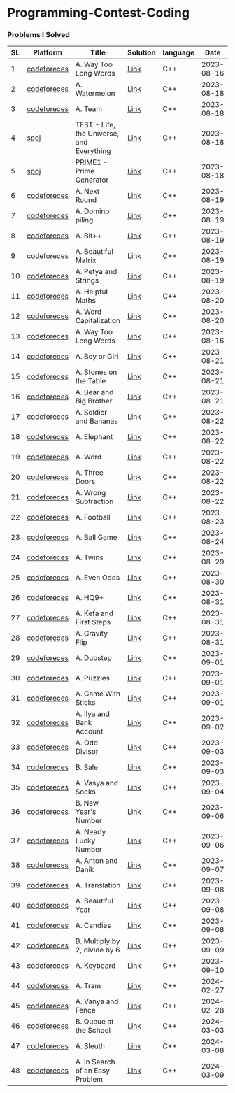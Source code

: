 ##
# Programming-Contest-Coding

### Problems I Solved
SL | Platform | Title | Solution | language | Date |
|---|---|---|---|---|---|
| 1 | [codeforeces](https://codeforces.com/contest/71/problem/A) | A. Way Too Long Words | [Link](https://github.com/Hasib98/Programming-Contest-Coding/blob/main/A.%20Way%20Too%20Long%20Words.cpp) | C++ | 2023-08-16 |
| 2 | [codeforeces](https://codeforces.com/problemset/problem/4/A) | A. Watermelon | [Link](https://github.com/Hasib98/Programming-Contest-Coding/blob/main/A.%20Watermelon.cpp) | C++ | 2023-08-18 |
| 3 | [codeforeces](https://codeforces.com/problemset/problem/231/A) | A. Team | [Link](https://github.com/Hasib98/Programming-Contest-Coding/blob/main/A.%20Team.cpp) | C++ | 2023-08-18 |
| 4 | [spoj](https://www.spoj.com/problems/TEST/) | TEST - Life, the Universe, and Everything | [Link](https://github.com/Hasib98/Programming-Contest-Coding/blob/main/TEST%20-%20Life,%20the%20Universe,%20and%20Everything.cpp) | C++ | 2023-08-18 |
| 5 | [spoj](https://www.spoj.com/problems/PRIME1/) | PRIME1 - Prime Generator | [Link](https://github.com/Hasib98/Programming-Contest-Coding/blob/main/PRIME1%20-%20Prime%20Generator.cpp) | C++ | 2023-08-18 |
| 6 | [codeforeces](https://codeforces.com/problemset/problem/158/A) | A. Next Round | [Link](https://github.com/Hasib98/Programming-Contest-Coding/blob/main/A.%20Next%20Round.cpp) | C++ | 2023-08-19 |
| 7 | [codeforeces](https://codeforces.com/problemset/problem/50/A) | A. Domino piling | [Link](https://github.com/Hasib98/Programming-Contest-Coding/blob/main/A.%20Domino%20piling.cpp) | C++ | 2023-08-19 |
| 8 | [codeforeces](https://codeforces.com/problemset/problem/282/A) | A. Bit++ | [Link](https://github.com/Hasib98/Programming-Contest-Coding/blob/main/A.%20Bit++.cpp) | C++ | 2023-08-19 |
| 9 | [codeforeces](https://codeforces.com/problemset/problem/263/A) | A. Beautiful Matrix | [Link](https://github.com/Hasib98/Programming-Contest-Coding/blob/main/A.%20Beautiful%20Matrix.cpp) | C++ | 2023-08-19 |
| 10 | [codeforeces](https://codeforces.com/problemset/problem/112/A) | A. Petya and Strings | [Link](https://github.com/Hasib98/Programming-Contest-Coding/blob/main/A.%20Petya%20and%20Strings.cpp) | C++ | 2023-08-19 |
| 11 | [codeforeces](https://codeforces.com/problemset/problem/339/A) | A. Helpful Maths | [Link](https://github.com/Hasib98/Programming-Contest-Coding/blob/main/A.%20Helpful%20Maths.cpp) | C++ | 2023-08-20 |
| 12 | [codeforeces](https://codeforces.com/problemset/problem/281/A) | A. Word Capitalization | [Link](https://github.com/Hasib98/Programming-Contest-Coding/blob/main/A.%20Word%20Capitalization.cpp) | C++ | 2023-08-20 |
| 13 | [codeforeces](https://codeforces.com/contest/71/problem/A) | A. Way Too Long Words | [Link](https://github.com/Hasib98/Programming-Contest-Coding/blob/main/A.%20Way%20Too%20Long%20Words.cpp) | C++ | 2023-08-16 |
| 14 | [codeforeces](https://codeforces.com/problemset/problem/236/A) | A. Boy or Girl | [Link](https://github.com/Hasib98/Programming-Contest-Coding/blob/main/A.%20Boy%20or%20Girl.cpp) | C++ | 2023-08-21 |
| 15 | [codeforeces](https://codeforces.com/problemset/problem/266/A) | A. Stones on the Table | [Link](https://github.com/Hasib98/Programming-Contest-Coding/blob/main/A.%20Stones%20on%20the%20Table.cpp) | C++ | 2023-08-21 |
| 16 | [codeforeces](https://codeforces.com/problemset/problem/791/A) | A. Bear and Big Brother | [Link](https://github.com/Hasib98/Programming-Contest-Coding/blob/main/A.%20Bear%20and%20Big%20Brother.cpp) | C++ | 2023-08-21 |
| 17 | [codeforeces](https://codeforces.com/problemset/problem/546/A) | A. Soldier and Bananas | [Link](https://github.com/Hasib98/Programming-Contest-Coding/blob/main/A.%20Soldier%20and%20Bananas.cpp) | C++ | 2023-08-22 |
| 18 | [codeforeces](https://codeforces.com/problemset/problem/617/A) | A. Elephant | [Link](https://github.com/Hasib98/Programming-Contest-Coding/blob/main/A.%20Elephant.cpp) | C++ | 2023-08-22 |
| 19 | [codeforeces](https://codeforces.com/problemset/problem/59/A) | A. Word | [Link](https://github.com/Hasib98/Programming-Contest-Coding/blob/main/A.%20Word.cpp) | C++ | 2023-08-22 |
| 20 | [codeforeces](https://codeforces.com/problemset/problem/1709/A) | A. Three Doors | [Link](https://github.com/Hasib98/Programming-Contest-Coding/blob/main/A.%20Three%20Doors.cpp) | C++ | 2023-08-22 |
| 21 | [codeforeces](https://codeforces.com/problemset/problem/977/A) | A. Wrong Subtraction | [Link](https://github.com/Hasib98/Programming-Contest-Coding/blob/main/A.%20Wrong%20Subtraction.cpp) | C++ | 2023-08-22 |
| 22 | [codeforeces](https://codeforces.com/problemset/problem/96/A) | A. Football | [Link](https://github.com/Hasib98/Programming-Contest-Coding/blob/main/A.%20Football.cpp) | C++ | 2023-08-23 |
| 23 | [codeforeces](https://codeforces.com/problemset/problem/46/A) | A. Ball Game | [Link](https://github.com/Hasib98/Programming-Contest-Coding/blob/main/A.%20Ball%20Game.cpp) | C++ | 2023-08-24 |
| 24 | [codeforeces](https://codeforces.com/problemset/problem/160/A) | A. Twins | [Link](https://github.com/Hasib98/Programming-Contest-Coding/blob/main/A.%20Twins.cpp) | C++ | 2023-08-29 |
| 25 | [codeforeces](https://codeforces.com/problemset/problem/318/A) | A. Even Odds | [Link](https://github.com/Hasib98/Programming-Contest-Coding/blob/main/A.%20Even%20Odds.cpp) | C++ | 2023-08-30 |
| 26 | [codeforeces](https://codeforces.com/problemset/problem/133/A) | A. HQ9+ | [Link](https://github.com/Hasib98/Programming-Contest-Coding/blob/main/A.%20HQ9+.cpp) | C++ | 2023-08-31 |
| 27 | [codeforeces](https://codeforces.com/problemset/problem/580/A) | A. Kefa and First Steps | [Link](https://github.com/Hasib98/Programming-Contest-Coding/blob/main/A.%20Kefa%20and%20First%20Steps.cpp) | C++ | 2023-08-31 |
| 28 | [codeforeces](https://codeforces.com/problemset/problem/405/A) | A. Gravity Flip | [Link](https://github.com/Hasib98/Programming-Contest-Coding/blob/main/A.%20Gravity%20Flip.cpp) | C++ | 2023-08-31 |
| 29 | [codeforeces](https://codeforces.com/problemset/problem/208/A) | A. Dubstep | [Link](https://github.com/Hasib98/Programming-Contest-Coding/blob/main/A.%20Dubstep.cpp) | C++ | 2023-09-01 |
| 30 | [codeforeces](https://codeforces.com/problemset/problem/337/A) | A. Puzzles | [Link](https://github.com/Hasib98/Programming-Contest-Coding/blob/main/A.%20Puzzles.cpp) | C++ | 2023-09-01 |
| 31 | [codeforeces](https://codeforces.com/problemset/problem/451/A) | A. Game With Sticks | [Link](https://github.com/Hasib98/Programming-Contest-Coding/blob/main/A.%20Game%20With%20Sticks.cpp) | C++ | 2023-09-01 |
| 32 | [codeforeces](https://codeforces.com/problemset/problem/313/A) | A. Ilya and Bank Account | [Link](https://github.com/Hasib98/Programming-Contest-Coding/blob/main/A.%20Ilya%20and%20Bank%20Account.cpp) | C++ | 2023-09-02 |
| 33 | [codeforeces](https://codeforces.com/problemset/problem/1475/A) | A. Odd Divisor | [Link](https://github.com/Hasib98/Programming-Contest-Coding/blob/main/A.%20Odd%20Divisor.cpp) | C++ | 2023-09-03 |
| 34 | [codeforeces](https://codeforces.com/problemset/problem/34/B) | B. Sale | [Link](https://github.com/Hasib98/Programming-Contest-Coding/blob/main/B.%20Sale.cpp) | C++ | 2023-09-03 |
| 35 | [codeforeces](https://codeforces.com/problemset/problem/460/A) | A. Vasya and Socks | [Link](https://github.com/Hasib98/Programming-Contest-Coding/blob/main/A.%20Vasya%20and%20Socks.cpp) | C++ | 2023-09-04 |
| 36 | [codeforeces](https://codeforces.com/problemset/problem/1475/B) | B. New Year's Number | [Link](https://github.com/Hasib98/Programming-Contest-Coding/blob/main/B.%20New%20Year's%20Number.cpp) | C++ | 2023-09-06 |
| 37 | [codeforeces](https://codeforces.com/problemset/problem/110/A) | A. Nearly Lucky Number | [Link](https://github.com/Hasib98/Programming-Contest-Coding/blob/main/A.%20Nearly%20Lucky%20Number.cpp) | C++ | 2023-09-06 |
| 38 | [codeforeces](https://codeforces.com/problemset/problem/734/A) | A. Anton and Danik | [Link](https://github.com/Hasib98/Programming-Contest-Coding/blob/main/A.%20Anton%20and%20Danik.cpp) | C++ | 2023-09-07 |
| 39 | [codeforeces](https://codeforces.com/problemset/problem/41/A) | A. Translation | [Link](https://github.com/Hasib98/Programming-Contest-Coding/blob/main/A.%20Translation.cpp) | C++ | 2023-09-08 |
| 40 | [codeforeces](https://codeforces.com/problemset/problem/271/A) | A. Beautiful Year | [Link](https://github.com/Hasib98/Programming-Contest-Coding/blob/main/A.%20Beautiful%20Year.cpp) | C++ | 2023-09-08 |
| 41 | [codeforeces](https://codeforces.com/problemset/problem/1343/A) | A. Candies | [Link](https://github.com/Hasib98/Programming-Contest-Coding/blob/main/A.%20Candies.cpp) | C++ | 2023-09-08 |
| 42 | [codeforeces](https://codeforces.com/problemset/problem/1374/B) | B. Multiply by 2, divide by 6 | [Link](https://github.com/Hasib98/Programming-Contest-Coding/blob/main/B.%20Multiply%20by%202,%20divide%20by%206.cpp) | C++ | 2023-09-09 |
| 43 | [codeforeces](https://codeforces.com/problemset/problem/474/A) | A. Keyboard | [Link](https://github.com/Hasib98/Programming-Contest-Coding/blob/main/A.%20Keyboard.cpp) | C++ | 2023-09-10 |
| 44 | [codeforeces](https://codeforces.com/problemset/problem/116/A) | A. Tram | [Link](https://github.com/Hasib98/Programming-Contest-Coding/blob/main/A.%20Tram.cpp) | C++ | 2024-02-27 |
| 45 | [codeforeces](https://codeforces.com/problemset/problem/677/A) | A. Vanya and Fence | [Link](https://github.com/Hasib98/Programming-Contest-Coding/blob/main/A.%20Vanya%20and%20Fence.cpp) | C++ | 2024-02-28 |
| 46 | [codeforeces](https://codeforces.com/problemset/problem/266/B) | B. Queue at the School | [Link](https://github.com/Hasib98/Programming-Contest-Coding/blob/main/B.%20Queue%20at%20the%20School.cpp) | C++ | 2024-03-03 |
| 47 | [codeforeces](https://codeforces.com/problemset/problem/49/A) | A. Sleuth | [Link](https://github.com/Hasib98/Programming-Contest-Coding/blob/main/A.%20Sleuth.cpp) | C++ | 2024-03-08 |
| 48 | [codeforeces](https://codeforces.com/problemset/problem/1030/A) | A. In Search of an Easy Problem | [Link](https://github.com/Hasib98/Programming-Contest-Coding/blob/main/A.%20In%20Search%20of%20an%20Easy%20Problem.cpp) | C++ | 2024-03-09 |